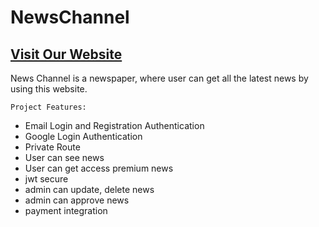 # NewsChannel


## [ Visit Our Website ](https://)


News Channel is a newspaper, where user can get all the latest news by using this website.

`Project Features:`
- Email Login and Registration Authentication
- Google Login Authentication 
- Private Route 
- User can see news 
- User can get access premium news
- jwt secure
- admin can update, delete news 
- admin can approve news
- payment integration
